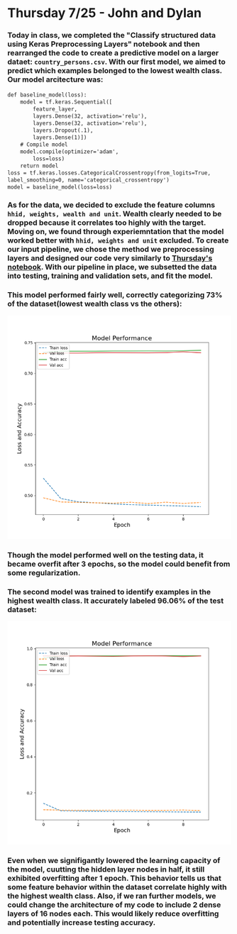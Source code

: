 # Thursday 7/25 - John and Dylan
### Today in class, we completed the "Classify structured data using Keras Preprocessing Layers" notebook and then rearranged the code to create a predictive model on a larger dataet: `country_persons.csv`. With our first model, we aimed to predict which examples belonged to the lowest wealth class. Our model arcitecture was:
```
def baseline_model(loss):
    model = tf.keras.Sequential([
        feature_layer,
        layers.Dense(32, activation='relu'),
        layers.Dense(32, activation='relu'),
        layers.Dropout(.1),
        layers.Dense(1)])
    # Compile model
    model.compile(optimizer='adam',
        loss=loss)
    return model
loss = tf.keras.losses.CategoricalCrossentropy(from_logits=True, label_smoothing=0, name='categorical_crossentropy')
model = baseline_model(loss=loss)
```
### As for the data, we decided to exclude the feature columns `hhid, weights, wealth and unit`. Wealth clearly needed to be dropped because it correlates too highly with the target. Moving on, we found through experiemntation that the model worked better with `hhid, weights and unit` excluded. To create our input pipeline, we chose the method we preprocessing layers and designed our code very similarly to [Thursday's notebook](https://www.tensorflow.org/tutorials/structured_data/preprocessing_layers). With our pipeline in place, we subsetted the data into testing, training and validation sets, and fit the model. 
### This model performed fairly well, correctly categorizing 73% of the dataset(lowest wealth class vs the others):
![img_20.png](images/ext/img_20.png)
### Though the model performed well on the testing data, it became overfit after 3 epochs, so the model could benefit from some regularization.

### The second model was trained to identify examples in the highest wealth class. It accurately labeled 96.06% of the test dataset:
![img_21.png](images/ext/img_21.png)

### Even when we signifigantly lowered the learning capacity of the model, cuutting the hidden layer nodes in half, it still exhibited overfitting after 1 epoch. This behavior tells us that some feature behavior within the dataset correlate highly with the highest wealth class. Also, if we ran further models, we could change the architecture of my code to include 2 dense layers of 16 nodes each. This would likely reduce overfitting and potentially increase testing accuracy.